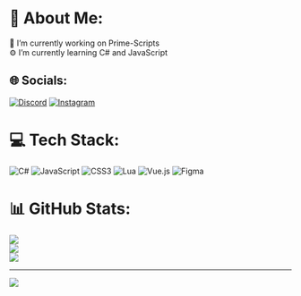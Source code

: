 # 💫 About Me:
👯 I’m currently working on Prime-Scripts<br>⚙ I’m currently learning C# and JavaScript


## 🌐 Socials:
[![Discord](https://img.shields.io/badge/Discord-%237289DA.svg?logo=discord&logoColor=white)](https://discord.gg/https://discord.gg/prime-scripts) [![Instagram](https://img.shields.io/badge/Instagram-%23E4405F.svg?logo=Instagram&logoColor=white)](https://instagram.com/finnx_kxx) 

# 💻 Tech Stack:
![C#](https://img.shields.io/badge/c%23-%23239120.svg?style=for-the-badge&logo=c-sharp&logoColor=white) ![JavaScript](https://img.shields.io/badge/javascript-%23323330.svg?style=for-the-badge&logo=javascript&logoColor=%23F7DF1E) ![CSS3](https://img.shields.io/badge/css3-%231572B6.svg?style=for-the-badge&logo=css3&logoColor=white) ![Lua](https://img.shields.io/badge/lua-%232C2D72.svg?style=for-the-badge&logo=lua&logoColor=white) ![Vue.js](https://img.shields.io/badge/vuejs-%2335495e.svg?style=for-the-badge&logo=vuedotjs&logoColor=%234FC08D) 	![Figma](https://img.shields.io/badge/figma-%23F24E1E.svg?style=for-the-badge&logo=figma&logoColor=white)
# 📊 GitHub Stats:
![](https://github-readme-stats.vercel.app/api?username=xFiinnnn&theme=dark&hide_border=false&include_all_commits=false&count_private=false)<br/>
![](https://github-readme-streak-stats.herokuapp.com/?user=xFiinnnn&theme=dark&hide_border=false)<br/>
![](https://github-readme-stats.vercel.app/api/top-langs/?username=xFiinnnn&theme=dark&hide_border=false&include_all_commits=false&count_private=false&layout=compact)

---
[![](https://visitcount.itsvg.in/api?id=xFiinnnn&icon=0&color=1)](https://visitcount.itsvg.in)

<!-- Proudly created with GPRM ( https://gprm.itsvg.in ) -->
